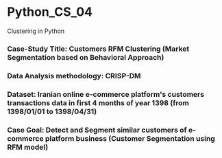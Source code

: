 # Python_CS_04
Clustering in Python

### Case-Study Title: Customers RFM Clustering (Market Segmentation based on Behavioral Approach)
### Data Analysis methodology: CRISP-DM
### Dataset: Iranian online e-commerce platform's customers transactions data in first 4 months of year 1398 (from 1398/01/01 to 1398/04/31)
### Case Goal: Detect and Segment similar customers of e-commerce platform business (Customer Segmentation using RFM model)
